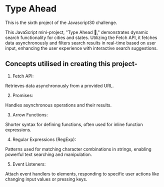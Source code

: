 # Type Ahead

This is the sixth project of the Javascript30 challenge.

This JavaScript mini-project, "Type Ahead 👀," demonstrates dynamic search functionality for cities and states. Utilizing the Fetch API, it fetches data asynchronously and filters search results in real-time based on user input, enhancing the user experience with interactive search suggestions.


## Concepts utilised in creating this project-

1) Fetch API:

Retrieves data asynchronously from a provided URL.

2) Promises:

Handles asynchronous operations and their results.

3) Arrow Functions:

Shorter syntax for defining functions, often used for inline function expressions.

4) Regular Expressions (RegExp):

Patterns used for matching character combinations in strings, enabling powerful text searching and manipulation.

5) Event Listeners:

Attach event handlers to elements, responding to specific user actions like changing input values or pressing keys.